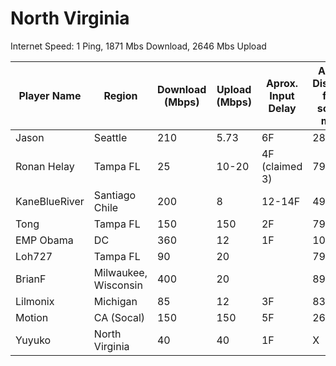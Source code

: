 # North Virginia

Internet Speed: 
1 Ping, 1871 Mbs Download, 2646 Mbs Upload

| Player Name | Region | Download (Mbps) | Upload (Mbps) | Aprox. Input Delay | Aprox. Distance from source miles | 
|-|-|-|-|-|-|
| Jason | Seattle | 210 | 5.73 | 6F | 2872 |  
| Ronan Helay | Tampa FL | 25 | 10-20 | 4F (claimed 3) | 795 |  
| KaneBlueRiver | Santiago Chile | 200 | 8 | 12-14F | 4921 |  
| Tong | Tampa FL | 150 | 150 | 2F | 795 |  
| EMP Obama | DC | 360 | 12 | 1F | 108 |  
| Loh727 | Tampa FL | 90 | 20 |  | 795 |  
| BrianF | Milwaukee, Wisconsin | 400 | 20 |  | 890 |  
| Lilmonix | Michigan | 85 | 12 | 3F | 830 |  
| Motion | CA (Socal) | 150 | 150 | 5F | 2620 |  
| Yuyuko | North Virginia | 40 | 40 | 1F | X |  

